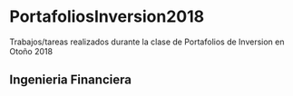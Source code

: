# PortafoliosInversion2018
Trabajos/tareas realizados durante la clase de Portafolios de Inversion en Otoño 2018
## Ingenieria Financiera

